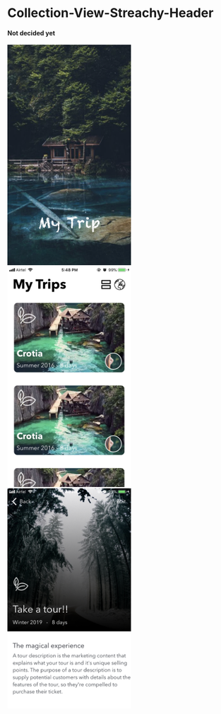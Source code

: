 # Collection-View-Streachy-Header

#### Not decided yet

<p float="left">
  <img src="./files/1.PNG" width="280" />
  <img src="./files/2.PNG" width="280" /> 
  <img src="./files/3.PNG" width="280" />
</p>
